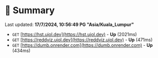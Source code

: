 # 📖 Summary
Last updated: **17/7/2024, 10:56:49 PG "Asia/Kuala_Lumpur"**

- `GET` [https://hst.ujol.dev](https://hst.ujol.dev) - **Up** (2021ms)
- `GET` [https://reddviz.ujol.dev](https://reddviz.ujol.dev) - **Up** (471ms)
- `GET` [https://dumb.onrender.com](https://dumb.onrender.com) - **Up** (434ms)
